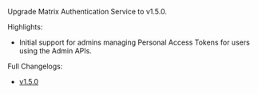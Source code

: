 Upgrade Matrix Authentication Service to v1.5.0.

Highlights:
- Initial support for admins managing Personal Access Tokens for users using the Admin APIs.

Full Changelogs:
- [v1.5.0](https://github.com/element-hq/matrix-authentication-service/releases/tag/v1.5.0)
